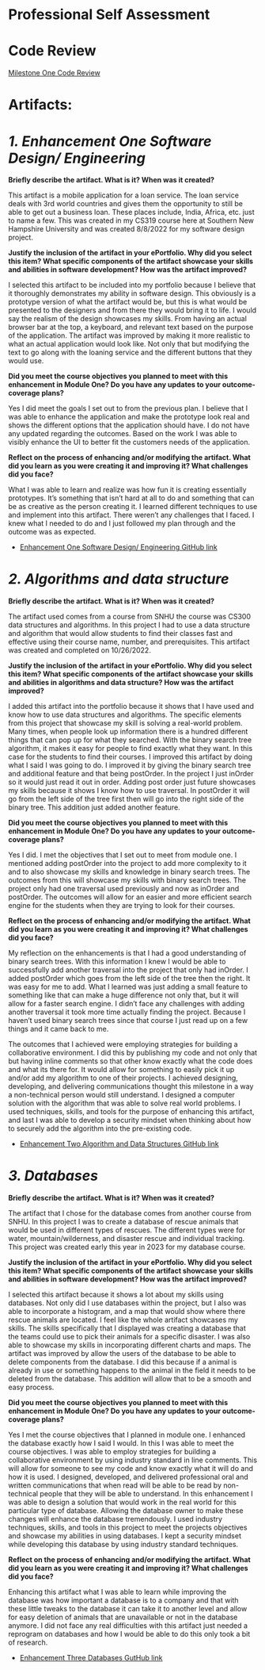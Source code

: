 # Professional Self Assessment


# Code Review
[Milestone One Code Review](https://youtu.be/JFAPfgDiEBk)

# Artifacts:

# *1. Enhancement One Software Design/ Engineering*


**Briefly describe the artifact. What is it? When was it created?**

This artifact is a mobile application for a loan service. The loan service deals with 3rd world countries and gives them the opportunity to still be able to get out a business loan. These places include, India, Africa, etc. just to name a few. This was created in my CS319 course here at Southern New Hampshire University and was created 8/8/2022 for my software design project.

**Justify the inclusion of the artifact in your ePortfolio. Why did you select this item? What specific components of the artifact showcase your skills and abilities in software development? How was the artifact improved?**

I selected this artifact to be included into my portfolio because I believe that it thoroughly demonstrates my ability in software design. This obviously is a prototype version of what the artifact would be, but this is what would be presented to the designers and from there they would bring it to life. I would say the realism of the design showcases my skills. From having an actual browser bar at the top, a keyboard, and relevant text based on the purpose of the application. The artifact was improved by making it more realistic to what an actual application would look like. Not only that but modifying the text to go along with the loaning service and the different buttons that they would use. 

**Did you meet the course objectives you planned to meet with this enhancement in Module One? Do you have any updates to your outcome-coverage plans?**

Yes I did meet the goals I set out to from the previous plan. I believe that I was able to enhance the application and make the prototype look real and shows the different options that the application should have. I do not have any updated regarding the outcomes. Based on the work I was able to visibly enhance the UI to better fit the customers needs of the application.

**Reflect on the process of enhancing and/or modifying the artifact. What did you learn as you were creating it and improving it? What challenges did you face?**

What I was able to learn and realize was how fun it is creating essentially prototypes. It’s something that isn’t hard at all to do and something that can be as creative as the person creating it. I learned different techniques to use and implement into this artifact. There weren’t any challenges that I faced. I knew what I needed to do and I just followed my plan through and the outcome was as expected. 

- [Enhancement One Software Design/ Engineering GitHub link](https://github.com/Elohimjackson/Elohimjackson.github.io/blob/main/Elohim%20-%20Activity%20diagram.png)

# *2. Algorithms and data structure*

**Briefly describe the artifact. What is it? When was it created?**

The artifact used comes from a course from SNHU the course was CS300 data structures and algorithms. In this project I had to use a data structure and algorithm that would allow students to find their classes fast and effective using their course name, number, and prerequisites. This artifact was created and completed on 10/26/2022.

**Justify the inclusion of the artifact in your ePortfolio. Why did you select this item? What specific components of the artifact showcase your skills and abilities in algorithms and data structure? How was the artifact improved?**

I added this artifact into the portfolio because it shows that I have used and know how to use data structures and algorithms. The specific elements from this project that showcase my skill is solving a real-world problem. Many times, when people look up information there is a hundred different things that can pop up for what they searched. With the binary search tree algorithm, it makes it easy for people to find exactly what they want. In this case for the students to find their courses. I improved this artifact by doing what I said I was going to do. I improved it by giving the binary search tree and additional feature and that being postOrder. In the project I just inOrder so it would just read it out in order. Adding post order just future showcases my skills because it shows I know how to use traversal. In postOrder it will go from the left side of the tree first then will go into the right side of the binary tree. This addition just added another feature. 

**Did you meet the course objectives you planned to meet with this enhancement in Module One? Do you have any updates to your outcome-coverage plans?**

Yes I did. I met the objectives that I set out to meet from module one. I mentioned adding postOrder into the project to add more complexity to it and to also showcase my skills and knowledge in binary search trees. The outcomes from this will showcase my skills with binary search trees. The project only had one traversal used previously and now as inOrder and postOrder. The outcomes will allow for an easier and more efficient search engine for the students when they are trying to look for their courses.

**Reflect on the process of enhancing and/or modifying the artifact. What did you learn as you were creating it and improving it? What challenges did you face?**

My reflection on the enhancements is that I had a good understanding of binary search trees. With this information I knew I would be able to successfully add another traversal into the project that only had inOrder. I added postOrder which goes from the left side of the tree then the right. It was easy for me to add. What I learned was just adding a small feature to something like that can make a huge difference not only that, but it will allow for a faster search engine. I didn’t face any challenges with adding another traversal it took more time actually finding the project. Because I haven’t used binary search trees since that course I just read up on a few things and it came back to me. 

The outcomes that I achieved were employing strategies for building a collaborative environment. I did this by publishing my code and not only that but having inline comments so that other know exactly what the code does and what its there for. It would allow for something to easily pick it up and/or add my algorithm to one of their projects. I achieved designing, developing, and delivering communications thought this milestone in a way a non-technical person would still understand. I designed a computer solution with the algorithm that was able to solve real world problems. I used techniques, skills, and tools for the purpose of enhancing this artifact, and last I was able to develop a security mindset when thinking about how to securely add the algorithm into the pre-existing code. 

- [Enhancement Two Algorithm and Data Structures GitHub link](https://github.com/Elohimjackson/Elohimjackson.github.io/blob/main/CS300%20Project2%20Enhancedversion.cpp)

# *3. Databases*

**Briefly describe the artifact. What is it? When was it created?**

The artifact that I chose for the database comes from another course from SNHU. In this project I was to create a database of rescue animals that would be used in different types of rescues. The different types were for water, mountain/wilderness, and disaster rescue and individual tracking. This project was created early this year in 2023 for my database course. 

**Justify the inclusion of the artifact in your ePortfolio. Why did you select this item? What specific components of the artifact showcase your skills and abilities in software development? How was the artifact improved?**

I selected this artifact because it shows a lot about my skills using databases. Not only did I use databases within the project, but I also was able to incorporate a histogram, and a map that would show where there rescue animals are located. I feel like the whole artifact showcases my skills. The skills specifically that I displayed was creating a database that the teams could use to pick their animals for a specific disaster. I was also able to showcase my skills in incorporating different charts and maps. The artifact was improved by allow the users of the database to be able to delete components from the database. I did this because if a animal is already in use or something happens to the animal in the field it needs to be deleted from the database. This addition will allow that to be a smooth and easy process. 

**Did you meet the course objectives you planned to meet with this enhancement in Module One? Do you have any updates to your outcome-coverage plans?**

Yes I met the course objectives that I planned in module one. I enhanced the database exactly how I said I would. In this I was able to meet the course objectives. I was able to employ strategies for building a collaborative environment by using industry standard in line comments. This will allow for someone to see my code and know exactly what it will do and how it is used. I designed, developed, and delivered professional oral and written communications that when read will be able to be read by non-technical people that they will be able to understand. In this enhancement I was able to design a solution that would work in the real world for this particular type of database. Allowing the database owner to make these changes will enhance the database tremendously. I used industry techniques, skills, and tools in this project to meet the projects objectives and showcase my abilities in using databases. I kept a security mindset while developing this database by using industry standard techniques. 

**Reflect on the process of enhancing and/or modifying the artifact. What did you learn as you were creating it and improving it? What challenges did you face?**

Enhancing this artifact what I was able to learn while improving the database was how important a database is to a company and that with these little tweaks to the database it can take it to another level and allow for easy deletion of animals that are unavailable or not in the database anymore. I did not face any real difficulties with this artifact just needed a reprogram on databases and how I would be able to do this only took a bit of research. 

- [Enhancement Three Databases GutHub link](https://github.com/Elohimjackson/Elohimjackson.github.io/blob/main/ElohimProject2.zip)

